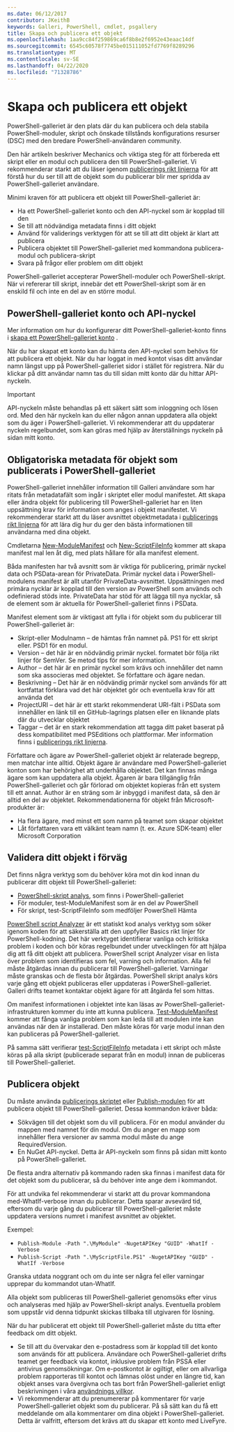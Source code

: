 ```yaml
---
ms.date: 06/12/2017
contributor: JKeithB
keywords: Galleri, PowerShell, cmdlet, psgallery
title: Skapa och publicera ett objekt
ms.openlocfilehash: 1aa9cc84f259869ca6f8b8e2f6952e43eaac14df
ms.sourcegitcommit: 6545c60578f7745be015111052fd7769f8289296
ms.translationtype: MT
ms.contentlocale: sv-SE
ms.lasthandoff: 04/22/2020
ms.locfileid: "71328786"
---
```

# <a name="creating-and-publishing-an-item"></a>Skapa och publicera ett objekt

PowerShell-galleriet är den plats där du kan publicera och dela stabila PowerShell-moduler, skript och önskade tillstånds konfigurations resurser (DSC) med den bredare PowerShell-användaren community.

Den här artikeln beskriver Mechanics och viktiga steg för att förbereda ett skript eller en modul och publicera den till PowerShell-galleriet. Vi rekommenderar starkt att du läser igenom [publicerings rikt linjerna](../../concepts/publishing-guidelines.md) för att förstå hur du ser till att de objekt som du publicerar blir mer spridda av PowerShell-galleriet användare.

Minimi kraven för att publicera ett objekt till PowerShell-galleriet är:

- Ha ett PowerShell-galleriet konto och den API-nyckel som är kopplad till den
- Se till att nödvändiga metadata finns i ditt objekt
- Använd för validerings verktygen för att se till att ditt objekt är klart att publicera
- Publicera objektet till PowerShell-galleriet med kommandona publicera-modul och publicera-skript
- Svara på frågor eller problem om ditt objekt

PowerShell-galleriet accepterar PowerShell-moduler och PowerShell-skript. När vi refererar till skript, innebär det ett PowerShell-skript som är en enskild fil och inte en del av en större modul.

## <a name="powershell-gallery-account-and-api-key"></a>PowerShell-galleriet konto och API-nyckel

Mer information om hur du konfigurerar ditt PowerShell-galleriet-konto finns i [skapa ett PowerShell-galleriet konto](creating-an-account.md) .

När du har skapat ett konto kan du hämta den API-nyckel som behövs för att publicera ett objekt. När du har loggat in med kontot visas ditt användar namn längst upp på PowerShell-galleriet sidor i stället för registrera. När du klickar på ditt användar namn tas du till sidan mitt konto där du hittar API-nyckeln.

> [!IMPORTANT]
> API-nyckeln måste behandlas på ett säkert sätt som inloggning och lösen ord. Med den här nyckeln kan du eller någon annan uppdatera alla objekt som du äger i PowerShell-galleriet. Vi rekommenderar att du uppdaterar nyckeln regelbundet, som kan göras med hjälp av återställnings nyckeln på sidan mitt konto.

## <a name="required-metadata-for-items-published-to-the-powershell-gallery"></a>Obligatoriska metadata för objekt som publicerats i PowerShell-galleriet

PowerShell-galleriet innehåller information till Galleri användare som har ritats från metadatafält som ingår i skriptet eller modul manifestet. Att skapa eller ändra objekt för publicering till PowerShell-galleriet har en liten uppsättning krav för information som anges i objekt manifestet. Vi rekommenderar starkt att du läser avsnittet objektmetadata i [publicerings rikt linjerna](../../concepts/publishing-guidelines.md) för att lära dig hur du ger den bästa informationen till användarna med dina objekt.

Cmdletarna [New-ModuleManifest](/powershell/module/microsoft.powershell.core/new-modulemanifest) och [New-ScriptFileInfo](/powershell/module/PowerShellGet/New-ScriptFileInfo) kommer att skapa manifest mal len åt dig, med plats hållare för alla manifest element.

Båda manifesten har två avsnitt som är viktiga för publicering, primär nyckel data och PSData-arean för PrivateData. Primär nyckel data i PowerShell-modulens manifest är allt utanför PrivateData-avsnittet. Uppsättningen med primära nycklar är kopplad till den version av PowerShell som används och odefinierad stöds inte. PrivateData har stöd för att lägga till nya nycklar, så de element som är aktuella för PowerShell-galleriet finns i PSData.

Manifest element som är viktigast att fylla i för objekt som du publicerar till PowerShell-galleriet är:

- Skript-eller Modulnamn – de hämtas från namnet på. PS1 för ett skript eller. PSD1 för en modul.
- Version – det här är en nödvändig primär nyckel. formatet bör följa rikt linjer för SemVer. Se metod tips för mer information.
- Author – det här är en primär nyckel som krävs och innehåller det namn som ska associeras med objektet. Se författare och ägare nedan.
- Beskrivning – Det här är en nödvändig primär nyckel som används för att kortfattat förklara vad det här objektet gör och eventuella krav för att använda det
- ProjectURI – det här är ett starkt rekommenderat URI-fält i PSData som innehåller en länk till en GitHub-lagrings platsen eller en liknande plats där du utvecklar objektet
- Taggar – det är en stark rekommendation att tagga ditt paket baserat på dess kompatibilitet med PSEditions och plattformar. Mer information finns i [publicerings rikt linjerna](../../concepts/publishing-guidelines.md#tag-your-package-with-the-compatible-pseditions-and-platforms).

Författare och ägare av PowerShell-galleriet objekt är relaterade begrepp, men matchar inte alltid. Objekt ägare är användare med PowerShell-galleriet konton som har behörighet att underhålla objektet. Det kan finnas många ägare som kan uppdatera alla objekt. Ägaren är bara tillgänglig från PowerShell-galleriet och går förlorad om objektet kopieras från ett system till ett annat. Author är en sträng som är inbyggd i manifest data, så den är alltid en del av objektet. Rekommendationerna för objekt från Microsoft-produkter är:

- Ha flera ägare, med minst ett som namn på teamet som skapar objektet
- Låt författaren vara ett välkänt team namn (t. ex. Azure SDK-team) eller Microsoft Corporation

## <a name="pre-validate-your-item"></a>Validera ditt objekt i förväg

Det finns några verktyg som du behöver köra mot din kod innan du publicerar ditt objekt till PowerShell-galleriet:

- [PowerShell-skript analys](https://www.powershellgallery.com/packages/PSScriptAnalyzer/), som finns i PowerShell-galleriet
- För moduler, test-ModuleManifest som är en del av PowerShell
- För skript, test-ScriptFileInfo som medföljer PowerShell Hämta

[PowerShell script Analyzer](https://www.powershellgallery.com/packages/PSScriptAnalyzer/) är ett statiskt kod analys verktyg som söker igenom koden för att säkerställa att den uppfyller Basics rikt linjer för PowerShell-kodning. Det här verktyget identifierar vanliga och kritiska problem i koden och bör köras regelbundet under utvecklingen för att hjälpa dig att få ditt objekt att publicera. PowerShell script Analyzer visar en lista över problem som identifieras som fel, varning och information. Alla fel måste åtgärdas innan du publicerar till PowerShell-galleriet. Varningar måste granskas och de flesta bör åtgärdas. PowerShell skript analys körs varje gång ett objekt publiceras eller uppdateras i PowerShell-galleriet. Galleri drifts teamet kontaktar objekt ägare för att åtgärda fel som hittas.

Om manifest informationen i objektet inte kan läsas av PowerShell-galleriet-infrastrukturen kommer du inte att kunna publicera. [Test-ModuleManifest](/powershell/module/microsoft.powershell.core/test-modulemanifest) kommer att fånga vanliga problem som kan leda till att modulen inte kan användas när den är installerad. Den måste köras för varje modul innan den kan publiceras på PowerShell-galleriet.

På samma sätt verifierar [test-ScriptFileInfo](/powershell/module/PowerShellGet/test-scriptfileinfo) metadata i ett skript och måste köras på alla skript (publicerade separat från en modul) innan de publiceras till PowerShell-galleriet.

## <a name="publishing-items"></a>Publicera objekt

Du måste använda [publicerings skriptet](/powershell/module/PowerShellGet/publish-script) eller [Publish-modulen](/powershell/module/PowerShellGet/publish-module) för att publicera objekt till PowerShell-galleriet. Dessa kommandon kräver båda:

- Sökvägen till det objekt som du vill publicera. För en modul använder du mappen med namnet för din modul. Om du anger en mapp som innehåller flera versioner av samma modul måste du ange RequiredVersion.
- En NuGet API-nyckel. Detta är API-nyckeln som finns på sidan mitt konto på PowerShell-galleriet.

De flesta andra alternativ på kommando raden ska finnas i manifest data för det objekt som du publicerar, så du behöver inte ange dem i kommandot.

För att undvika fel rekommenderar vi starkt att du provar kommandona med-WhatIf-verbose innan du publicerar. Detta sparar avsevärd tid, eftersom du varje gång du publicerar till PowerShell-galleriet måste uppdatera versions numret i manifest avsnittet av objektet.

Exempel:

* `Publish-Module -Path ".\MyModule" -NugetAPIKey "GUID" -WhatIf -Verbose`
* `Publish-Script -Path ".\MyScriptFile.PS1" -NugetAPIKey "GUID" -WhatIf -Verbose`

Granska utdata noggrant och om du inte ser några fel eller varningar upprepar du kommandot utan-WhatIf.

Alla objekt som publiceras till PowerShell-galleriet genomsöks efter virus och analyseras med hjälp av PowerShell-skript analys. Eventuella problem som uppstår vid denna tidpunkt skickas tillbaka till utgivaren för lösning.

När du har publicerat ett objekt till PowerShell-galleriet måste du titta efter feedback om ditt objekt.

- Se till att du övervakar den e-postadress som är kopplad till det konto som används för att publicera. Användare och PowerShell-galleriet drifts teamet ger feedback via kontot, inklusive problem från PSSA eller antivirus genomsökningar. Om e-postkontot är ogiltigt, eller om allvarliga problem rapporteras till kontot och lämnas olöst under en längre tid, kan objekt anses vara övergivna och tas bort från PowerShell-galleriet enligt beskrivningen i våra [användnings villkor](https://www.powershellgallery.com/policies/Terms).
- Vi rekommenderar att du prenumererar på kommentarer för varje PowerShell-galleriet objekt som du publicerar. På så sätt kan du få ett meddelande om alla kommentarer om dina objekt i PowerShell-galleriet. Detta är valfritt, eftersom det krävs att du skapar ett konto med LiveFyre.
